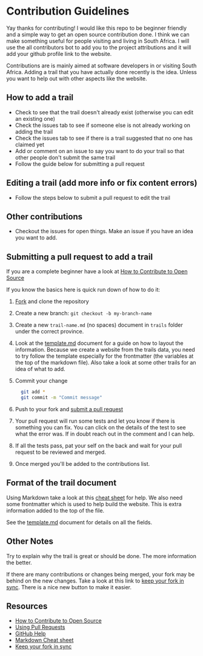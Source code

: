 # Contribution Guidelines

Yay thanks for contributing! I would like this repo to be beginner friendly and a simple way to get an open source contribution done. I think we can make something useful for people visiting and living in South Africa. I will use the all contributors bot to add you to the project attributions and it will add your github profile link to the website.

Contributions are is mainly aimed at software developers in or visiting South Africa. Adding a trail that you have actually done recently is the idea. Unless you want to help out with other aspects like the website.

## How to add a trail

- Check to see that the trail doesn't already exist (otherwise you can edit an existing one)
- Check the issues tab to see if someone else is not already working on adding the trail
- Check the issues tab to see if there is a trail suggested that no one has claimed yet
- Add or comment on an issue to say you want to do your trail so that other people don't submit the same trail
- Follow the guide below for submitting a pull request

## Editing a trail (add more info or fix content errors)

- Follow the steps below to submit a pull request to edit the trail

## Other contributions

- Checkout the issues for open things. Make an issue if you have an idea you want to add.

## Submitting a pull request to add a trail

If you are a complete beginner have a look at [How to Contribute to Open Source](https://opensource.guide/how-to-contribute/)

If you know the basics here is quick run down of how to do it:

1. [Fork](https://github.com/runningdeveloper/trails-data/fork) and clone the repository
2. Create a new branch: `git checkout -b my-branch-name`
3. Create a new `trail-name.md` (no spaces) document in `trails` folder under the correct province.
4. Look at the [template.md](template.md) document for a guide on how to layout the information. Because we create a website from the trails data, you need to try follow the template especially for the frontmatter (the variables at the top of the markdown file). Also take a look at some other trails for an idea of what to add.
5. Commit your change

    ```bash
      git add *
      git commit -m "Commit message"
    ```
6. Push to your fork and [submit a pull request](https://github.com/runningdeveloper/trails-data/compare)
7. Your pull request will run some tests and let you know if there is something you can fix. You can click on the details of the test to see what the error was. If in doubt reach out in the comment and I can help.
8. If all the tests pass, pat your self on the back and wait for your pull request to be reviewed and merged.
9. Once merged you'll be added to the contributions list.

## Format of the trail document

Using Markdown take a look at this [cheat sheet](https://www.markdownguide.org/cheat-sheet/) for help.
We also need some frontmatter which is used to help build the website. This is extra information added to the top of the file.

See the [template.md](template.md) document for details on all the fields.

## Other Notes

Try to explain why the trail is great or should be done. The more information the better.

If there are many contributions or changes being merged, your fork may be behind on the new changes. Take a look at this link to [keep your fork in sync](https://docs.github.com/en/github/collaborating-with-issues-and-pull-requests/syncing-a-fork). There is a nice new button to make it easier.

## Resources

- [How to Contribute to Open Source](https://opensource.guide/how-to-contribute/)
- [Using Pull Requests](https://help.github.com/articles/about-pull-requests/)
- [GitHub Help](https://help.github.com)
- [Markdown Cheat sheet](https://www.markdownguide.org/cheat-sheet/)
- [Keep your fork in sync](https://docs.github.com/en/github/collaborating-with-issues-and-pull-requests/syncing-a-fork)